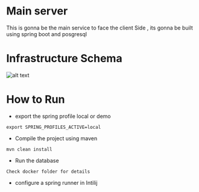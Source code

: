 # Main server

This is gonna be the main service to face the client Side , its gonna be built using spring boot and posgresql 


# Infrastructure Schema
![alt text](https://github.com/farouqBenarous/main-server_master_thesis/master/figure5.3.png?raw=true)

# How to Run


* export the spring profile local or demo 
``` 
export SPRING_PROFILES_ACTIVE=local 
```


* Compile the project using maven 
``` 
mvn clean install  
```

* Run the database 
``` 
Check docker folder for details 
```

* configure a spring runner in Intilij 